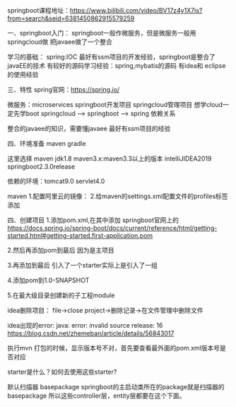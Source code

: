 springboot课程地址：https://www.bilibili.com/video/BV17z4y1X7is?from=search&seid=6381450862915579259

一、springboot入门：
springboot一般作微服务，但是微服务一般用springcloud做
把javaee做了一个整合

学习的基础：
spring:IOC
最好有ssm项目的开发经验，springboot是整合了javaEE的技术
有较好的源码学习经验：spring,mybatis的源码
有idea和 eclipse的使用经验

三、特性
spring官网：https://spring.io/

微服务：microservices
springboot开发项目
springcloud管理项目
想学cloud一定先学boot
springcloud --> springboot --> spring
依赖关系

整合的javaee的知识，需要懂javaee
最好有ssm项目的经验

四、环境准备
maven gradle

这里选择 maven
jdk1.8
maven3.x:maven3.3以上的版本
intelliJIDEA2019
springboot2.3.0release

依赖的环境：tomcat9.0
servlet4.0

maven
1.配置阿里云的镜像：
2.给maven的settings.xml配置文件的profiles标签添加



四、创建项目
1.添加pom.xml,在其中添加 springboot官网上的 <parent>
https://docs.spring.io/spring-boot/docs/current/reference/html/getting-started.html#getting-started.first-application.pom

2.然后再添加<packaging>pom</packaging>到最后
因为是主项目

3.再添加<dependencies>到最后
	引入了一个starter实际上是引入了一组

4.添加<packaging>pom</packaging>到<version>1.0-SNAPSHOT</version>

5.在最大级目录创建新的子工程module

idea删除项目：
file->close project->删除记录->在文件管理中删除文件

idea出现的error:
java: error: invalid source release: 16
https://blog.csdn.net/zhemeban/article/details/56843017

执行mvn 打包的时候，显示版本号不对，首先要查看最外面的pom.xml版本号是否对应

starter是什么？如何去使用这些starter?

默认扫描器 basepackage
springboot的主启动类所在的package就是扫描器的basepackage
所以这些controller层，entity层都要在这个下面。
